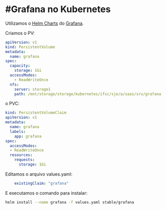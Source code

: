 #Grafana no Kubernetes
======
Utilizamos o [Helm Charts](https://github.com/kubernetes/charts) do [Grafana](https://github.com/kubernetes/charts/tree/master/stable/grafana).

Criamos o PV:
```yaml
apiVersion: v1
kind: PersistentVolume
metadata:
  name: grafana
spec:
  capacity:
    storage: 1Gi
  accessModes:
    - ReadWriteOnce
  nfs:
    server: storage1
    path: /mnt/storage/storage/kubernetes/ifsc/sje/a/saas/srv/grafana
```

o PVC:
```yaml
kind: PersistentVolumeClaim
apiVersion: v1
metadata:
  name: grafana
  labels:
    app: grafana
spec:
  accessModes:
  - ReadWriteOnce
  resources:
    requests:
      storage: 1Gi
```

Editamos o arquivo values.yaml:
```yaml
    existingClaim: "grafana"
```

E executamos o comando para instalar:

```sh
helm install --name grafana -f values.yaml stable/grafana
```

